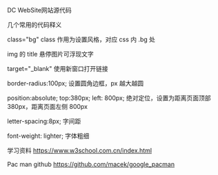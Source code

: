 DC WebSite网站源代码

几个常用的代码释义

class="bg"
class 作用为设置风格，对应 css 内 .bg 处

img 的 title
悬停图片可浮现文字

target="_blank"
使用新窗口打开链接

border-radius:100px;
设置圆角边框，px 越大越圆

position:absolute;
top:380px;
left: 800px;
绝对定位，设置为距离页面顶部 380px，距离页面左侧 800px

letter-spacing:8px;
字间距

font-weight: lighter;
字体粗细

学习资料
https://www.w3school.com.cn/index.html

Pac man github
https://github.com/macek/google_pacman
